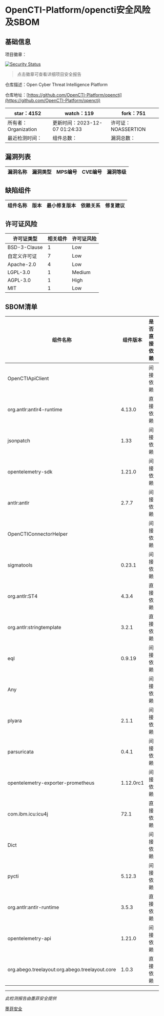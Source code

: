 # OpenCTI-Platform/opencti安全风险及SBOM

## 基础信息

项目徽章：

[![Security Status](https://www.murphysec.com/platform3/v31/badge/1732476974687281152.svg)](https://www.murphysec.com/console/report/1692605715004149760/1732476974687281152)

> 点击徽章可查看详细项目安全报告

仓库描述：Open Cyber Threat Intelligence Platform

仓库地址：[https://github.com/OpenCTI-Platform/opencti](https://github.com/OpenCTI-Platform/opencti)

| star：4152 | watch：119 | fork：751 |
| ----------- | -------------- | ------------ |
| 所有者：Organization | 更新时间：2023-12-07 01:24:33 | 许可证：NOASSERTION |
| 最近检测时间： | 组件总数： | 漏洞总数： |




## 漏洞列表

| 漏洞名称 | 漏洞类型 | MPS编号 | CVE编号 | 漏洞等级 |
| ------- | ------ | ------- | ------ | ----- |





## 缺陷组件

| 组件名称 | 版本 | 最小修复版本 | 依赖关系 | 修复建议 |
| -------- | ---- | ------------ | -------- | -------- |





## 许可证风险

| 许可证类型 | 相关组件 | 许可证风险 |
| ---------- | -------- | ---------- |
|BSD-3-Clause|1|Low|
|自定义许可证|7|Low|
|Apache-2.0|4|Low|
|LGPL-3.0|1|Medium|
|AGPL-3.0|1|High|
|MIT|1|Low|




## SBOM清单

| 组件名称 | 组件版本 | 是否直接依赖 | 仓库 |
| -------- | -------- | ------------ | ---- |
|OpenCTIApiClient||间接依赖|pip|
|org.antlr:antlr4-runtime|4.13.0|直接依赖|maven|
|jsonpatch|1.33|间接依赖|pip|
|opentelemetry-sdk|1.21.0|间接依赖|pip|
|antlr:antlr|2.7.7|间接依赖|maven|
|OpenCTIConnectorHelper||间接依赖|pip|
|sigmatools|0.23.1|间接依赖|pip|
|org.antlr:ST4|4.3.4|直接依赖|maven|
|org.antlr:stringtemplate|3.2.1|直接依赖|maven|
|eql|0.9.19|间接依赖|pip|
|Any||间接依赖|pip|
|plyara|2.1.1|间接依赖|pip|
|parsuricata|0.4.1|间接依赖|pip|
|opentelemetry-exporter-prometheus|1.12.0rc1|间接依赖|pip|
|com.ibm.icu:icu4j|72.1|直接依赖|maven|
|Dict||间接依赖|pip|
|pycti|5.12.3|间接依赖|pip|
|org.antlr:antlr-runtime|3.5.3|直接依赖|maven|
|opentelemetry-api|1.21.0|间接依赖|pip|
|org.abego.treelayout:org.abego.treelayout.core|1.0.3|直接依赖|maven|


------

*此检测报告由墨菲安全提供*

[墨菲安全](www.murphysec.com)